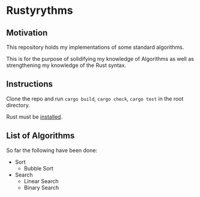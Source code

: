 # Rustyrythms

## Motivation

This repository holds my implementations of some standard algorithms.

This is for the purpose of solidifying my knowledge of Algorithms as well as strengthening my knowledge of the Rust syntax.

## Instructions

Clone the repo and run `cargo build`, `cargo check`, `cargo test` in the root directory.

Rust must be [installed](https://doc.rust-lang.org/book/ch01-01-installation.html).

## List of Algorithms

So far the following have been done:

- Sort
  - Bubble Sort
- Search
  - Linear Search
  - Binary Search
